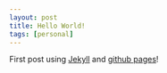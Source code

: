 ```yaml
---
layout: post
title: Hello World!
tags: [personal]
---
```


First post using [Jekyll](https://github.com/mojombo/jekyll) and [github pages](http://pages.github.com/)!
